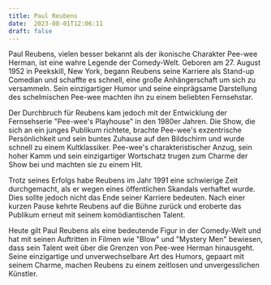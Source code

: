 ```yaml
---
title: Paul Reubens
date:  2023-08-01T12:06:11
draft: false
---
```


Paul Reubens, vielen besser bekannt als der ikonische Charakter Pee-wee Herman, ist eine wahre Legende der Comedy-Welt. Geboren am 27. August 1952 in Peekskill, New York, begann Reubens seine Karriere als Stand-up Comedian und schaffte es schnell, eine große Anhängerschaft um sich zu versammeln. Sein einzigartiger Humor und seine einprägsame Darstellung des schelmischen Pee-wee machten ihn zu einem beliebten Fernsehstar.

Der Durchbruch für Reubens kam jedoch mit der Entwicklung der Fernsehserie "Pee-wee's Playhouse" in den 1980er Jahren. Die Show, die sich an ein junges Publikum richtete, brachte Pee-wee's exzentrische Persönlichkeit und sein buntes Zuhause auf den Bildschirm und wurde schnell zu einem Kultklassiker. Pee-wee's charakteristischer Anzug, sein hoher Kamm und sein einzigartiger Wortschatz trugen zum Charme der Show bei und machten sie zu einem Hit.

Trotz seines Erfolgs habe Reubens im Jahr 1991 eine schwierige Zeit durchgemacht, als er wegen eines öffentlichen Skandals verhaftet wurde. Dies sollte jedoch nicht das Ende seiner Karriere bedeuten. Nach einer kurzen Pause kehrte Reubens auf die Bühne zurück und eroberte das Publikum erneut mit seinem komödiantischen Talent.

Heute gilt Paul Reubens als eine bedeutende Figur in der Comedy-Welt und hat mit seinen Auftritten in Filmen wie "Blow" und "Mystery Men" bewiesen, dass sein Talent weit über die Grenzen von Pee-wee Herman hinausgeht. Seine einzigartige und unverwechselbare Art des Humors, gepaart mit seinem Charme, machen Reubens zu einem zeitlosen und unvergesslichen Künstler.
